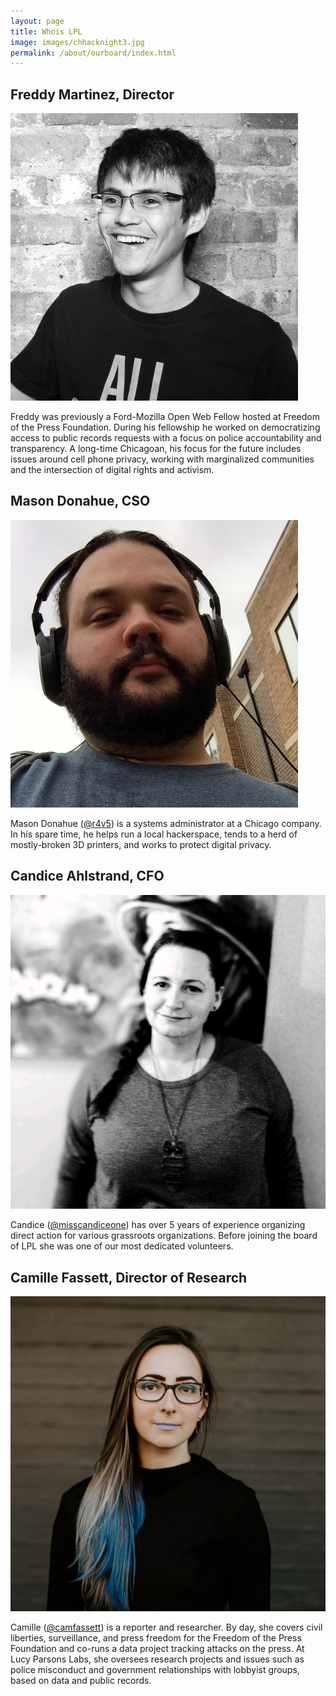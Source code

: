 ```yaml
---
layout: page
title: Whois LPL
image: images/chhacknight3.jpg
permalink: /about/ourboard/index.html
---
```


## Freddy Martinez, Director
![Freddy](/images/Martinez.jpg)

Freddy was previously a Ford-Mozilla Open Web Fellow hosted at Freedom of the Press Foundation. During his fellowship he worked on democratizing access to public records requests with a focus on police accountability and transparency. A long-time Chicagoan, his focus for the future includes issues around cell phone privacy, working with marginalized communities and the intersection of digital rights and activism.

## Mason Donahue, CSO
![Mason](/images/Donahue.jpg)

Mason Donahue ([@r4v5](https://twitter.com/r4v5)) is a systems administrator at a Chicago company. In his spare time, he helps run a local hackerspace, tends to a herd of mostly-broken 3D printers, and works to protect digital privacy.

## Candice Ahlstrand, CFO
![Candice](/images/candice.jpg)

Candice ([@misscandiceone](https://twitter.com/misscandiceone)) has over 5 years of experience organizing direct action for various grassroots organizations. Before joining the board of LPL she was one of our most dedicated volunteers.

## Camille Fassett, Director of Research
![Camille](/images/Camille.jpg)

Camille ([@camfassett](https://twitter.com/camfassett)) is a reporter and researcher. By day, she covers civil liberties, surveillance, and press freedom for the Freedom of the Press Foundation and co-runs a data project tracking attacks on the press. At Lucy Parsons Labs, she oversees research projects and issues such as police misconduct and government relationships with lobbyist groups, based on data and public records.
